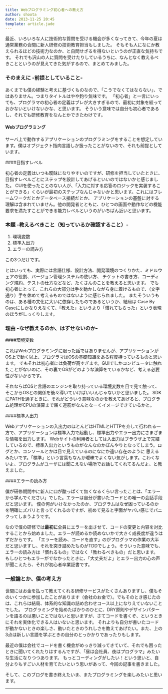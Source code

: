 ```yaml
---
title: Webプログラミング初心者への教え方
author: shoota
date: 2013-11-25 20:45
template: article.jade
---
```


最近、いろいろな人に技術的な質問を受ける機会が多くなってきて、今年の夏は通常業務の合間に新人研修の技術教育担当もしました。
そもそも人になにか教えられるほどの技術力なのか、と自問せざるを得ないというのが正直な気持ちです。
それでも沢山の人に質問を受けたりしているうちに、なんとなく教えるべきことというのが見えてきた気がするので、まとめてみました。

<span class="more"></span>


### そのまえに -前提としていること-

あくまでも僕の経験と考えに基づくものなので、「こうでなくてはならない」、ではありません。つまりタイトルはやや釣り気味です。
「初心者」と一言にいっても、プログラマの初心者の定義はブレが大きすぎるので、最初に対象を絞っておかないといけないかな、と思います。
そういう意味では自分も初心者であるし、それでも研修教育をなんとかできたわけです。


#### Webプログラミング

サーバ上で動作するアプリケーションのプログラミングをすることを想定しています。僕はオブジェクト指向言語しか扱ったことがないので、それも前提としています。

####目指すレベル

初心者の定義はいつも曖昧になりやすいのですが、研修を担当していたときに、目指すレベルごとにステップを設計してあげるといいのではないかと感じました。
CUIを使ったことのない人が、「入力に対する応答のロジックを実装することができる」くらいが最初のステップなんじゃないかと思います。これにはフレームワークだとかデータベース接続だとか、
アプリケーションの基盤に対する理解は含まれていません。他の開発者とともに、ひとつの画面や動作などの機能要求を満たすことができる能力レベルというのがいちばん近いと思います。


### 本題 -教えるべきこと（知っているか確認すること）-

1. 環境変数
2. 標準入出力
3. エラーの読み方

この3つだけです。

とはいっても、実際には言語仕様、設計方法、開発環境のつくりかた、ミドルウェアの役割、バージョン管理システムの使い方、
チケットの書き方、コーディング規約、テストの仕方などなど、たくさんのことを教えると思います。
でも初心者にとって、これらの大部分は手を動かしながら身に着けるもので、（文字通り）手を休めて考えるものではないように感じられました。
またそういうものは、ある種の文化に大いに依存したものであるというか、結局は Case By Caseにしかなりえなくて、「教えた」というより「慣れてもらった」という表現のほうがしっくりします。


### 理由 -なぜ教えるのか、はずせないのか-

####環境変数

これはWebプログラミングに限った話ではありませんが、アプリケーションがOS上で動く以上、プログラマはOSの基礎知識をある程度持っているものと思います。
でもそれは初心者には負荷が高すぎます。GUIでしかコンピュータに触れたことがないのに、その裏でOSがどのような演算をているかなど、考える必要性がないからです。

それならばOSと言語のエンジンを取り持っている環境変数を目で見て触って、そこからOSとの関係を後々導いていけばいいんじゃないかと思いました。
SDKにPATHを通すときに、それがどういう意味なのかを教えてあげると、プログラム処理がCPUの演算まで届く道筋がなんとなーくイメージできているかと。

####標準入出力

Webアプリケーションの入出力のほとんどはHTMLとHTTPを介して行われる一方で、アプリケーションは標準入力で起動し、標準出力やエラー出力にさまざまな情報を出力します。
Webサイトの利用者としては入出力はブラウザ上で完結しているので、標準入出力というものがなんなのかぼんやりとなってしまう。ログとか、コンソールとかは目で見えているのになにか遠い存在のように
思えるみたいです。「標準」という言葉もなんか曖昧でよくない気がします。こわくないよ、プログラムがユーザには聞こえない場所でお話してくれてるんだよ、と教えました。


####エラーの読み方

僕が研修期間中に新人に口が酸っぱくて無くなるくらい言ったことは、「エラーから学んでください」でした。エラーは自分が書いたコードとの唯一の会話手段だと思います。
僕の何がいけなかったのか、プログラムはなぜ困っているのかを明確にズバリと言ってくれるのですが、初めて見ると字面がヤバい感じでパニクってしまうようです。

なので僕の研修では**最初に**全員にエラーを出させて、コードの変更と内容を対比することから始めました。エラーが読めるか読めないかで大きく成長度が違うはずだからです。
「エラーを読み、コードを直す」のがプログラマの作業の大半だと思いますし、それを突き詰めたものがTDDでしょう。そういった意味でも、エラーの読み方は「慣れるもの」ではなく「教わるべきもの」だと思います。
もしひとつもエラーがでなかったときに、「大丈夫だよ」とエラー出力の心の声が聞こえたら、それが初心者卒業証書です。


### 一般論とか、僕の考え方

世間にはお金を払って教えてくれる研修サービスがたくさんありますし、僕もそのいくつかに参加したことがあります（会社のお金で）。でもそのとき感じたのは、これらは結局、体系的な知識の詰め合わせコース以上になりえていないことでした。
プログラミングを始めたばかりのひとに、DRY原則やデザインパターンを語るのは悪いことではないと思いますが、さてコードを書くぞ、というときにそれを実体化できる人はいないと思います。
それよりも自分が書いたコードが動かないときの楽しさ、動いたときのうれしさを教えてあげたい。また、上の3点は新しい言語を学ぶときの自分のとっかかりであったりもします。

最近の僕は会社でコードを書く機会がめっきり減ってきていて、それでも困ったときに聞いてくれたりはするんですが、「昼は会社員、夜はプログラマ」みたいな生活になりつつあります。
もっとコーディングがしたい！という思いと、自分よりもすごい人材を育てたいという思いがあって、今回の記事を書きました。


そして、このブログを書き終えたいま、またプログラミングを楽しみたいと思います。

---

